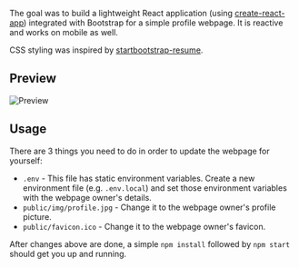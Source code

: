 The goal was to build a lightweight React application (using [create-react-app](https://github.com/facebook/create-react-app)) integrated with Bootstrap for a simple profile webpage. It is reactive and works on mobile as well.

CSS styling was inspired by [startbootstrap-resume](https://github.com/BlackrockDigital/startbootstrap-resume).

## Preview

![Preview](https://i.imgur.com/PObB1mO.png)

## Usage

There are 3 things you need to do in order to update the webpage for yourself:

* `.env` - This file has static environment variables. Create a new environment file (e.g. `.env.local`) and set those environment variables with the webpage owner's details.
* `public/img/profile.jpg` - Change it to the webpage owner's profile picture.
* `public/favicon.ico` - Change it to the webpage owner's favicon.

After changes above are done, a simple `npm install` followed by `npm start` should get you up and running.
